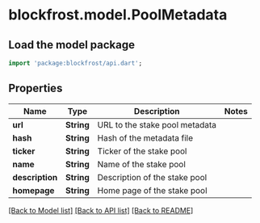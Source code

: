 # blockfrost.model.PoolMetadata

## Load the model package
```dart
import 'package:blockfrost/api.dart';
```

## Properties
Name | Type | Description | Notes
------------ | ------------- | ------------- | -------------
**url** | **String** | URL to the stake pool metadata | 
**hash** | **String** | Hash of the metadata file | 
**ticker** | **String** | Ticker of the stake pool | 
**name** | **String** | Name of the stake pool | 
**description** | **String** | Description of the stake pool | 
**homepage** | **String** | Home page of the stake pool | 

[[Back to Model list]](../README.md#documentation-for-models) [[Back to API list]](../README.md#documentation-for-api-endpoints) [[Back to README]](../README.md)


